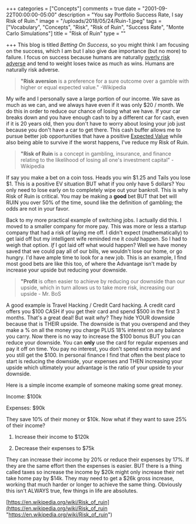 +++
categories = ["Concepts"]
comments = true
date = "2001-09-22T00:00:00-05:00"
description = "You say Portfolio Success Rate, I say Risk of Ruin."
image = "/uploads/2018/05/24/Ruin-1.jpeg"
tags = ["Vocabulary", "Concepts", "Risk", "Risk of Ruin", "Success Rate", "Monte Carlo Simulations"]
title = "Risk of Ruin"
type = ""

+++
This blog is titled _Betting On Success_, so you might think I am focusing on the success, which I am but I also give due importance (but no more) to failure. I focus on success because humans are naturally [overly risk adverse](https://hbr.org/2013/07/hidden-danger-of-being-risk-averse "hidden danger of being risk averse") and tend to weight loses twice as much as wins. Humans are naturally risk adverse.

> **"Risk aversion** is a preference for a sure outcome over a gamble with higher or equal expected value." -Wikipedia

My wife and I personally save a large portion of our income. We save as much as we can, and we always have even if it was only $20 / month. We do this in order to reduce our chance of losing what we have. If your car breaks down and you have enough cash to by a different car for cash, even if it is 20 years old, then you don't have to worry about losing your job just because you don't have a car to get there. This cash buffer allows me to pursue better job opportunities that have a positive [Expected Value](http://bettingonsuccess.com/post/expected-value/ "Expected Value") while also being able to survive if the worst happens, I've reduce my Risk of Ruin. 

> **"Risk of Ruin** is a concept in gambling, insurance, and finance relating to the likelihood of losing all one's investment capital" -Wikipedia

If say you make a bet on a coin toss. Heads you win $1.25 and Tails you lose $1. This is a positive EV situation BUT what if you only have 5 dollars? You only need to lose early on to completely wipe out your bankroll. This is why Risk of Ruin is critical. You may be making a **good** bet BUT that bet will RUIN you over 50% of the time, sound like the definition of gambling; the odds are not in your favor.

Back to my more practical example of switching jobs. I actually did this. I moved to a smaller company for more pay. This was more or less a startup company that had a risk of laying me off. I didn't expect (mathematically) to get laid off but my intelligent wife reminded me it _could_ happen. So I had to weigh that option. _If_ I got laid off what would happen? Well we have money saved that we could pay all of our bills, we wouldn't lose our home, or go hungry. I'd have ample time to look for a new job. This is an example, I find most good bets are like this too, of where the Advantage isn't made by increase your upside but reducing your downside.

> **"Profit** is often easier to achieve by reducing our downside than our upside, which in turn allows us to take more risk, increasing our upside - Mr. BoS

A good example is Travel Hacking / Credit Card hacking. A credit card offers you $100 CASH if you get their card and spend $500 in the first 3 months. That's a great deal! But wait _why_? They hide YOUR downside because that is THEIR upside. The downside is that you overspend and they make a % on all the money you charge PLUS 18% interest on any balance you carry. Now there is no way to increase the $100 bonus BUT you can reduce your downside. You can **only** use the card for regular expenses and pay it off on time. You pay no interest, you don't spend extra money and you still get the $100. In personal finance I find that often the best place to start is reducing the downside, your expenses and THEN increasing your upside which ultimately your advantage is the ratio of your upside to your downside.

Here is a simple income example of someone making some great money.

Income: $100k

Expenses: $90k

They save 10% of their money or $10k. Now what if they want to save 25% of their income? 

1) Increase their income to $120k

2) Decrease their expenses to $75k

They can increase their income by 20% or reduce their expenses by 17%. If they are the same effort then the expenses is easier. BUT there is a thing called taxes so increase the income by $20k might only increase their net take home pay by $14k. They may need to get a $26k gross increase, working that much harder or longer to achieve the same thing. Obviously this isn't ALWAYS true, few things in life are absolutes. 

[https://en.wikipedia.org/wiki/Risk_of_ruin](https://en.wikipedia.org/wiki/Risk_of_ruin "https://en.wikipedia.org/wiki/Risk_of_ruin")